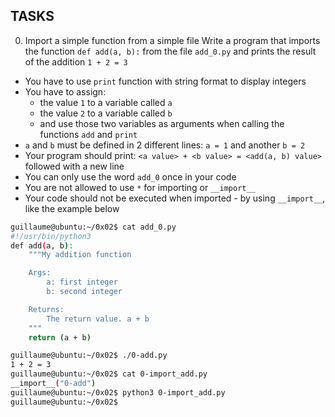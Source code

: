 ## TASKS

0. Import a simple function from a simple file
Write a program that imports the function ```def add(a, b):``` from the file ```add_0.py``` and prints the result of the addition ```1 + 2 = 3```

- You have to use ```print``` function with string format to display integers
- You have to assign:
	- the value ```1``` to a variable called ```a```
	- the value ```2``` to a variable called ```b```
	- and use those two variables as arguments when calling the functions ```add``` and ```print```
- ```a``` and ```b``` must be defined in 2 different lines: ```a = 1``` and another ```b = 2```
- Your program should print: ```<a value> + <b value> = <add(a, b) value>``` followed with a new line
- You can only use the word ```add_0``` once in your code
- You are not allowed to use ```*``` for importing or ```__import__```
- Your code should not be executed when imported - by using ```__import__```, like the example below

```sh
guillaume@ubuntu:~/0x02$ cat add_0.py
#!/usr/bin/python3
def add(a, b):
	"""My addition function

	Args:
	    a: first integer
	    b: second integer

	Returns:
	    The return value. a + b
	"""
	return (a + b)

guillaume@ubuntu:~/0x02$ ./0-add.py
1 + 2 = 3
guillaume@ubuntu:~/0x02$ cat 0-import_add.py
__import__("0-add")
guillaume@ubuntu:~/0x02$ python3 0-import_add.py 
guillaume@ubuntu:~/0x02$ 
```
